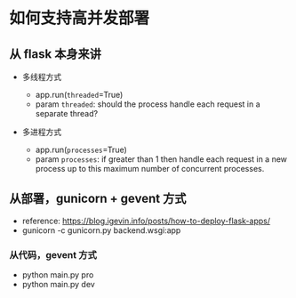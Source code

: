 # 如何支持高并发部署

## 从 flask 本身来讲

- 多线程方式

  - app.run(`threaded`=True)
  - param `threaded`: should the process handle each request in a separate thread?

- 多进程方式
  - app.run(`processes`=True)
  - param `processes`: if greater than 1 then handle each request in a new process up to this maximum number of concurrent processes.

## 从部署，gunicorn + gevent 方式

- reference: https://blog.igevin.info/posts/how-to-deploy-flask-apps/
- gunicorn -c gunicorn.py backend.wsgi:app

### 从代码，gevent 方式

- python main.py pro
- python main.py dev
